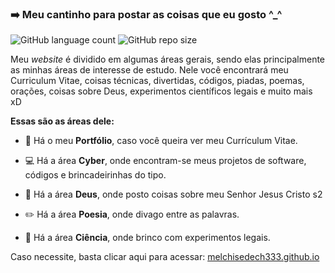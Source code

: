 ### :arrow_right: Meu cantinho para postar as coisas que eu gosto ^_^

![GitHub language count](https://img.shields.io/github/languages/count/melchisedech333/melchisedech333.github.io?style=for-the-badge)
![GitHub repo size](https://img.shields.io/github/repo-size/melchisedech333/melchisedech333.github.io?style=for-the-badge)

<p>

  Meu <i>website</i> é dividido em algumas áreas gerais, sendo elas principalmente as minhas áreas de interesse de estudo.
  Nele você encontrará meu Curriculum Vitae, coisas técnicas, divertidas, códigos, piadas, poemas, orações, coisas sobre Deus, experimentos científicos legais e muito mais xD

  
  <b>Essas são as áreas dele:</b>

  - :man: Há o meu <b>Portfólio</b>, caso você queira ver meu Currículum Vitae.

  - :computer: Há a área <b>Cyber</b>, onde encontram-se meus projetos de software, códigos e brincadeirinhas do tipo.

  - :older_man: Há a área <b>Deus</b>, onde posto coisas sobre meu Senhor Jesus Cristo s2

  - :pencil2: Há a área <b>Poesia</b>, onde divago entre as palavras.

  - :microscope: Há a área <b>Ciência</b>, onde brinco com experimentos legais.


  Caso necessite, basta clicar aqui para acessar: <a href="https://melchisedech333.github.io/" >melchisedech333.github.io</a>

</p>


